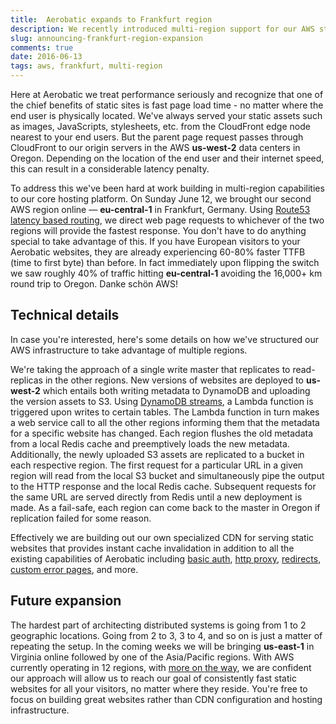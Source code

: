 ```yaml
---
title:  Aerobatic expands to Frankfurt region
description: We recently introduced multi-region support for our AWS static hosting platform starting with eu-central-1 in Frankfurt
slug: announcing-frankfurt-region-expansion
comments: true
date: 2016-06-13
tags: aws, frankfurt, multi-region
---
```


Here at Aerobatic we treat performance seriously and recognize that one of the chief benefits of static sites is fast page load time - no matter where the end user is physically located. We've always served your static assets such as images, JavaScripts, stylesheets, etc. from the CloudFront edge node nearest to your end users. But the parent page request passes through CloudFront to our origin servers in the AWS **us-west-2** data centers in Oregon. Depending on the location of the end user and their internet speed, this can result in a considerable latency penalty.

To address this we've been hard at work building in multi-region capabilities to our core hosting platform. On Sunday June 12, we brought our second AWS region online &mdash; **eu-central-1** in Frankfurt, Germany. Using [Route53 latency based routing](http://docs.aws.amazon.com/Route53/latest/DeveloperGuide/routing-policy.html#routing-policy-latency), we direct web page requests to whichever of the two regions will provide the fastest response. You don't have to do anything special to take advantage of this. If you have European visitors to your Aerobatic websites, they are already experiencing 60-80% faster TTFB (time to first byte) than before. In fact immediately upon flipping the switch we saw roughly 40% of traffic hitting **eu-central-1** avoiding the 16,000+ km round trip to Oregon. Danke schön AWS!

## Technical details

In case you're interested, here's some details on how we've structured our AWS infrastructure to take advantage of multiple regions.

We're taking the approach of a single write master that replicates to read-replicas in the other regions. New versions of websites are deployed to **us-west-2** which entails both writing metadata to DynamoDB and uploading the version assets to S3. Using [DynamoDB streams](http://docs.aws.amazon.com/amazondynamodb/latest/developerguide/Streams.html), a Lambda function is triggered upon writes to certain tables. The Lambda function in turn makes a web service call to all the other regions informing them that the metadata for a specific website has changed. Each region flushes the old metadata from a local Redis cache and preemptively loads the new metadata. Additionally, the newly uploaded S3 assets are replicated to a bucket in each respective region. The first request for a particular URL in a given region will read from the local S3 bucket and simultaneously pipe the output to the HTTP response and the local Redis cache. Subsequent requests for the same URL are served directly from Redis until a new deployment is made. As a fail-safe, each region can come back to the master in Oregon if replication failed for some reason.

Effectively we are building out our own specialized CDN for serving static websites that provides instant cache invalidation in addition to all the existing capabilities of Aerobatic including [basic auth](/docs/http-basic-authentication), [http proxy](/docs/http-proxy), [redirects](/docs/redirects), [custom error pages](/docs/custom-error-pages), and more.

## Future expansion

The hardest part of architecting distributed systems is going from 1 to 2 geographic locations. Going from 2 to 3, 3 to 4, and so on is just a matter of repeating the setup. In the coming weeks we will be bringing **us-east-1** in Virginia online followed by one of the Asia/Pacific regions. With AWS currently operating in 12 regions, with [more on the way](https://aws.amazon.com/about-aws/global-infrastructure/), we are confident our approach will allow us to reach our goal of consistently fast static websites for all your visitors, no matter where they reside. You're free to focus on building great websites rather than CDN configuration and hosting infrastructure.
